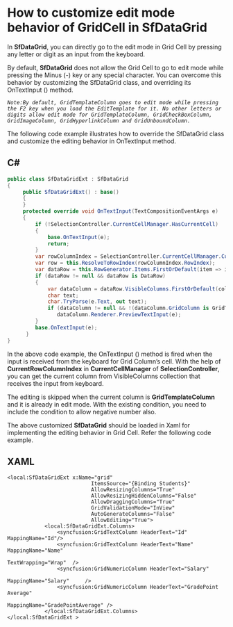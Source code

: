 # How to customize edit mode behavior of GridCell in SfDataGrid


In <b>SfDataGrid</b>, you can directly go to the edit mode in Grid Cell by pressing any letter or digit as an input from the keyboard.

By default, <b>SfDataGrid</b> does not allow the Grid Cell to go to edit mode while pressing the Minus (-) key or any special character. You can overcome this behavior by customizing the SfDataGrid class, and overriding its OnTextInput () method.
<i>
```
Note:By default, GridTemplateColumn goes to edit mode while pressing the F2 key when you load the EditTemplate for it. No other letters or digits allow edit mode for GridTemplateColumn, GridCheckBoxColumn, GridImageColumn, GridHyperlinkColumn and GridUnboundColumn.
```
</i>
The following code example illustrates how to override the SfDataGrid class and customize the editing behavior in OnTextInput method.

## C#

```C#
public class SfDataGridExt : SfDataGrid
{
     public SfDataGridExt() : base()
     {
     }       
     protected override void OnTextInput(TextCompositionEventArgs e)
     {
         if (!SelectionController.CurrentCellManager.HasCurrentCell)
         {
             base.OnTextInput(e);
             return;
         }
         var rowColumnIndex = SelectionController.CurrentCellManager.CurrentRowColumnIndex;
         var row = this.ResolveToRowIndex(rowColumnIndex.RowIndex);       
         var dataRow = this.RowGenerator.Items.FirstOrDefault(item => item.RowIndex == rowColumnIndex.RowIndex);                              
         if (dataRow != null && dataRow is DataRow)
         {
             var dataColumn = dataRow.VisibleColumns.FirstOrDefault(column => column.ColumnIndex == rowColumnIndex.ColumnIndex);                
             char text;
             char.TryParse(e.Text, out text);
             if (dataColumn != null && !(dataColumn.GridColumn is GridTemplateColumn) && !dataColumn.IsEditing && SelectionController.CurrentCellManager.BeginEdit())
                dataColumn.Renderer.PreviewTextInput(e);
         }
         base.OnTextInput(e);
      }
}
```

In the above code example, the OnTextInput () method is fired when the input is received from the keyboard for Grid Column’s cell. With the help of <b>CurrentRowColumnIndex</b> in <b>CurrentCellManager</b> of <b>SelectionController</b>, you can get the current column from VisibleColumns collection that receives the input from keyboard.

The editing is skipped when the current column is <b>GridTemplateColumn</b> and it is already in edit mode. With the existing condition, you need to include the condition to allow negative number also.

The above customized <b>SfDataGrid</b> should be loaded in Xaml for implementing the editing behavior in Grid Cell. Refer the following code example.

## XAML

```XAML
<local:SfDataGridExt x:Name="grid"
                           ItemsSource="{Binding Students}"
                           AllowResizingColumns="True"
                           AllowResizingHiddenColumns="False"
                           AllowDraggingColumns="True" 
                           GridValidationMode="InView"
                           AutoGenerateColumns="False"                          
                           AllowEditing="True">
            <local:SfDataGridExt.Columns>
                <syncfusion:GridTextColumn HeaderText="Id" MappingName="Id"/>
                <syncfusion:GridTextColumn HeaderText="Name" MappingName="Name"  
                                                               TextWrapping="Wrap"  />
                <syncfusion:GridNumericColumn HeaderText="Salary"  
                                                                      MappingName="Salary"     />
                <syncfusion:GridNumericColumn HeaderText="GradePoint Average" 
                                                                    MappingName="GradePointAverage" />
            </local:SfDataGridExt.Columns>
</local:SfDataGridExt >
```
